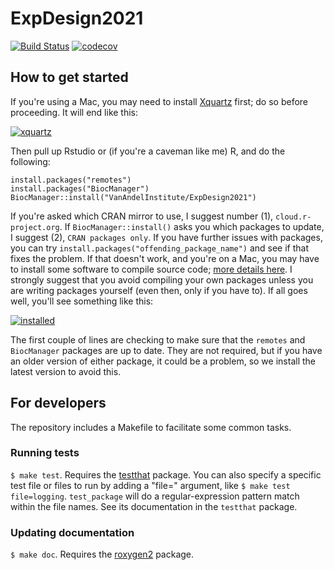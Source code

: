 # ExpDesign2021

[![Build Status](https://travis-ci.org/VanAndelInstitute/ExpDesign2021.png?branch=master)](https://travis-ci.org/VanAndelInstitute/ExpDesign2021)  [![codecov](https://codecov.io/gh/VanAndelInstitute/ExpDesign2021/branch/master/graph/badge.svg)](https://codecov.io/gh/VanAndelInstitute/ExpDesign2021)

## How to get started

If you're using a Mac, you may need to install [Xquartz](https://www.xquartz.org/) first; do so before proceeding. It will end like this:

[![xquartz](https://raw.githubusercontent.com/VanAndelInstitute/ExpDesign2021/main/inst/extdata/xquartz.png)](https://www.xquartz.org/)

Then pull up Rstudio or (if you're a caveman like me) R, and do the following: 

```
install.packages("remotes")
install.packages("BiocManager")
BiocManager::install("VanAndelInstitute/ExpDesign2021")
```

If you're asked which CRAN mirror to use, I suggest number (1), `cloud.r-project.org`.
If `BiocManager::install()` asks you which packages to update, I suggest (2), `CRAN packages only`.
If you have further issues with packages, you can try `install.packages("offending_package_name")` and see if that fixes the problem. 
If that doesn't work, and you're on a Mac, you may have to install some software to compile source code; [more details here](https://mac.r-project.org/tools/).
I strongly suggest that you avoid compiling your own packages unless you are writing packages yourself (even then, only if you have to).
If all goes well, you'll see something like this: 

[![installed](https://github.com/VanAndelInstitute/ExpDesign2021/raw/main/inst/extdata/InstallationResults.png)](https://github.com/VanAndelInstitute/ExpDesign2021)

The first couple of lines are checking to make sure that the `remotes` and `BiocManager` packages are up to date. 
They are not required, but if you have an older version of either package, it could be a problem, so we install the latest version to avoid this. 

## For developers

The repository includes a Makefile to facilitate some common tasks.

### Running tests

`$ make test`. Requires the [testthat](https://github.com/hadley/testthat) package. You can also specify a specific test file or files to run by adding a "file=" argument, like `$ make test file=logging`. `test_package` will do a regular-expression pattern match within the file names. See its documentation in the `testthat` package.

### Updating documentation

`$ make doc`. Requires the [roxygen2](https://github.com/klutometis/roxygen) package.
